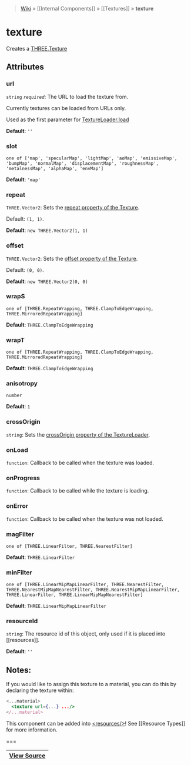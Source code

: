 > [Wiki](Home) » [[Internal Components]] » [[Textures]] » **texture**

# texture

Creates a [THREE.Texture](http://threejs.org/docs/#Reference/Textures/Texture)

## Attributes

### url
``` string ``` *``` required ```*: The URL to load the texture from.

Currently textures can be loaded from URLs only.

Used as the first parameter for [TextureLoader.load](http://threejs.org/docs/#Reference/Loaders/TextureLoader.load)

**Default**: `''`

### slot
``` one of ['map', 'specularMap', 'lightMap', 'aoMap', 'emissiveMap', 'bumpMap', 'normalMap', 'displacementMap', 'roughnessMap', 'metalnessMap', 'alphaMap', 'envMap'] ```

**Default**: `'map'`

### repeat
``` THREE.Vector2 ```: Sets the [repeat property of the Texture](http://threejs.org/docs/#Reference/Textures/Texture.repeat).

Default: `(1, 1)`.

**Default**: `new THREE.Vector2(1, 1)`

### offset
``` THREE.Vector2 ```: Sets the [offset property of the Texture](http://threejs.org/docs/#Reference/Textures/Texture.offset).

Default: `(0, 0)`.

**Default**: `new THREE.Vector2(0, 0)`

### wrapS
``` one of [THREE.RepeatWrapping, THREE.ClampToEdgeWrapping, THREE.MirroredRepeatWrapping] ```

**Default**: `THREE.ClampToEdgeWrapping`

### wrapT
``` one of [THREE.RepeatWrapping, THREE.ClampToEdgeWrapping, THREE.MirroredRepeatWrapping] ```

**Default**: `THREE.ClampToEdgeWrapping`

### anisotropy
``` number ```

**Default**: `1`

### crossOrigin
``` string ```: Sets the [crossOrigin property of the TextureLoader](http://threejs.org/docs/#Reference/Loaders/TextureLoader.crossOrigin).

### onLoad
``` function ```: Callback to be called when the texture was loaded.

### onProgress
``` function ```: Callback to be called while the texture is loading.

### onError
``` function ```: Callback to be called when the texture was not loaded.

### magFilter
``` one of [THREE.LinearFilter, THREE.NearestFilter] ```

**Default**: `THREE.LinearFilter`

### minFilter
``` one of [THREE.LinearMipMapLinearFilter, THREE.NearestFilter, THREE.NearestMipMapNearestFilter, THREE.NearestMipMapLinearFilter, THREE.LinearFilter, THREE.LinearMipMapNearestFilter] ```

**Default**: `THREE.LinearMipMapLinearFilter`

### resourceId
``` string ```: The resource id of this object, only used if it is placed into [[resources]].

**Default**: `''`

## Notes:

If you would like to assign this texture to a material, 
you can do this by declaring the texture within:

```jsx
<...material>
  <texture url={...} .../>
</...material>
```

This component can be added into [&lt;resources/&gt;](resources)! See [[Resource Types]] for more information.

===

|**[View Source](../blob/master/src/lib/descriptors/Material/TextureDescriptor.js)**|
 ---|

